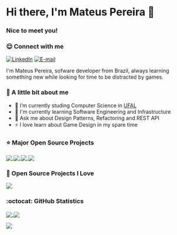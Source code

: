 # Hi there, I'm Mateus Pereira 👋

### Nice to meet you!

### 😌 Connect with me

[![LinkedIn](https://img.shields.io/badge/-mateusbmp-blue?style=for-the-badge&logo=LinkedIn&logoColor=white&color=black&link=https://www.linkedin.com/in/mateusbmp/)](https://www.linkedin.com/in/mateusbmp/ "LinkedIn")
[![E-mail](https://img.shields.io/badge/-mbmp@ic.ufal.br-c14438?style=for-the-badge&logo=Gmail&logoColor=white&color=black&link=mailto:mbmp@ic.ufal.br?subject=Olá,%20Mateus!%20)](mailto:mbmp@ic.ufal.br?subject=Hello,%20Mateus!%20 "E-mail")

I'm Mateus Pereira, sofware developer from Brazil, always learning something new while looking for time to be distracted by games. 

### 💙 A little bit about me

- 📖 I’m currently studing Computer Science in [UFAL](https://ic.ufal.br/)
- 🌱 I'm currently learning Software Engineering and Infrastructure
- 💬 Ask me about Design Patterns, Refactoring and REST API
- ⚡️ I love learn about Game Design in my spare time

### ⭐️ Major Open Source Projects

<a href="https://github.com/mateusbmp/pointtradingsystem">
  <img align="center" src="https://github-readme-stats.vercel.app/api/pin/?username=mateusbmp&repo=PointTradingSystem&theme=tokyonight&show_icons=true&hide_border=true" />
</a>
<a href="https://github.com/mateusbmp/recomendador-de-vinhos">
  <img align="center" src="https://github-readme-stats.vercel.app/api/pin/?username=mateusbmp&repo=recomendador-de-vinhos&theme=tokyonight&show_icons=true&hide_border=true" />
</a>
<a href="https://github.com/mateusbmp/categorizacao-de-textos">
  <img align="center" src="https://github-readme-stats.vercel.app/api/pin/?username=mateusbmp&repo=categorizacao-de-textos&theme=tokyonight&show_icons=true&hide_border=true" />
</a>
<a href="https://github.com/mateusbmp/auto-domain">
  <img align="center" src="https://github-readme-stats.vercel.app/api/pin/?username=mateusbmp&repo=auto-domain&theme=tokyonight&show_icons=true&hide_border=true" />
</a>

### 🚀 Open Source Projects I Love

<a href="https://github.com/T-Troll/alienfx-tools">
  <img align="center" src="https://github-readme-stats.vercel.app/api/pin/?username=T-Troll&repo=alienfx-tools&theme=tokyonight&show_icons=true&hide_border=true" />
</a>

### :octocat: GitHub Statistics

<a href="https://github.com/mateusbmp/">
  <img align="center" src="https://github-readme-stats.vercel.app/api?username=mateusbmp&show_icons=true&hide_border=true&theme=tokyonight&count_private=true" />
</a>
<a href="https://github.com/mateusbmp/">
  <img align="center" src="https://github-readme-stats.vercel.app/api/top-langs/?username=mateusbmp&exclude_repo=event-time,eventer,gull-admin,IntroducaoAoGitHub&show_icons=true&hide_border=true&layout=compact&langs_count=8&theme=tokyonight&count_private=true" />
</a>

![](https://hit.yhype.me/github/profile?user_id=42280089)
